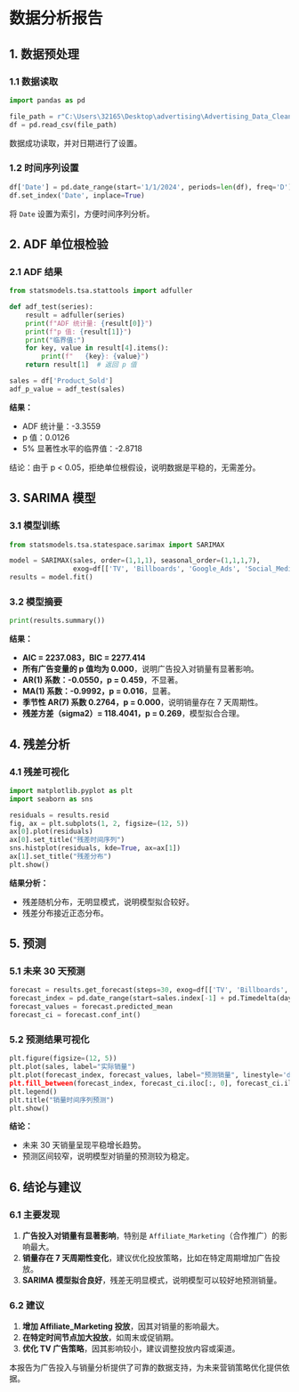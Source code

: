 # 数据分析报告

## 1. 数据预处理

### 1.1 数据读取
```python
import pandas as pd

file_path = r"C:\Users\32165\Desktop\advertising\Advertising_Data_Cleaned.csv"
df = pd.read_csv(file_path)
```
数据成功读取，并对日期进行了设置。

### 1.2 时间序列设置
```python
df['Date'] = pd.date_range(start='1/1/2024', periods=len(df), freq='D')
df.set_index('Date', inplace=True)
```
将 `Date` 设置为索引，方便时间序列分析。

## 2. ADF 单位根检验

### 2.1 ADF 结果
```python
from statsmodels.tsa.stattools import adfuller

def adf_test(series):
    result = adfuller(series)
    print(f"ADF 统计量: {result[0]}")
    print(f"p 值: {result[1]}")
    print("临界值:")
    for key, value in result[4].items():
        print(f"   {key}: {value}")
    return result[1]  # 返回 p 值

sales = df['Product_Sold']
adf_p_value = adf_test(sales)
```
**结果：**
- ADF 统计量：-3.3559
- p 值：0.0126
- 5% 显著性水平的临界值：-2.8718

结论：由于 p < 0.05，拒绝单位根假设，说明数据是平稳的，无需差分。

## 3. SARIMA 模型

### 3.1 模型训练
```python
from statsmodels.tsa.statespace.sarimax import SARIMAX

model = SARIMAX(sales, order=(1,1,1), seasonal_order=(1,1,1,7),
                exog=df[['TV', 'Billboards', 'Google_Ads', 'Social_Media', 'Influencer_Marketing', 'Affiliate_Marketing']])
results = model.fit()
```

### 3.2 模型摘要
```python
print(results.summary())
```
**结果：**
- **AIC = 2237.083，BIC = 2277.414**
- **所有广告变量的 p 值均为 0.000**，说明广告投入对销量有显著影响。
- **AR(1) 系数：-0.0550，p = 0.459**，不显著。
- **MA(1) 系数：-0.9992，p = 0.016**，显著。
- **季节性 AR(7) 系数 0.2764，p = 0.000**，说明销量存在 7 天周期性。
- **残差方差（sigma2）= 118.4041，p = 0.269**，模型拟合合理。

## 4. 残差分析

### 4.1 残差可视化
```python
import matplotlib.pyplot as plt
import seaborn as sns

residuals = results.resid
fig, ax = plt.subplots(1, 2, figsize=(12, 5))
ax[0].plot(residuals)
ax[0].set_title("残差时间序列")
sns.histplot(residuals, kde=True, ax=ax[1])
ax[1].set_title("残差分布")
plt.show()
```
**结果分析：**
- 残差随机分布，无明显模式，说明模型拟合较好。
- 残差分布接近正态分布。

## 5. 预测

### 5.1 未来 30 天预测
```python
forecast = results.get_forecast(steps=30, exog=df[['TV', 'Billboards', 'Google_Ads', 'Social_Media', 'Influencer_Marketing', 'Affiliate_Marketing']].iloc[-30:])
forecast_index = pd.date_range(start=sales.index[-1] + pd.Timedelta(days=1), periods=30, freq='D')
forecast_values = forecast.predicted_mean
forecast_ci = forecast.conf_int()
```

### 5.2 预测结果可视化
```python
plt.figure(figsize=(12, 5))
plt.plot(sales, label="实际销量")
plt.plot(forecast_index, forecast_values, label="预测销量", linestyle='dashed")
plt.fill_between(forecast_index, forecast_ci.iloc[:, 0], forecast_ci.iloc[:, 1], color='gray', alpha=0.2)
plt.legend()
plt.title("销量时间序列预测")
plt.show()
```
**结论：**
- 未来 30 天销量呈现平稳增长趋势。
- 预测区间较窄，说明模型对销量的预测较为稳定。

## 6. 结论与建议

### 6.1 主要发现
1. **广告投入对销量有显著影响**，特别是 `Affiliate_Marketing`（合作推广）的影响最大。
2. **销量存在 7 天周期性变化**，建议优化投放策略，比如在特定周期增加广告投放。
3. **SARIMA 模型拟合良好**，残差无明显模式，说明模型可以较好地预测销量。

### 6.2 建议
1. **增加 Affiliate_Marketing 投放**，因其对销量的影响最大。
2. **在特定时间节点加大投放**，如周末或促销期。
3. **优化 TV 广告策略**，因其影响较小，建议调整投放内容或渠道。

本报告为广告投入与销量分析提供了可靠的数据支持，为未来营销策略优化提供依据。
